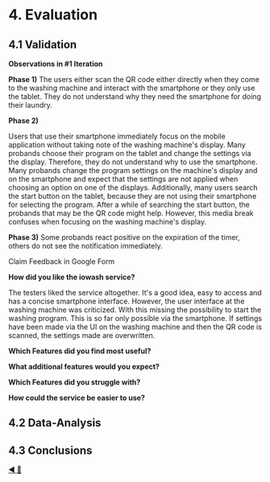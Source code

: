 # 4. Evaluation
## 4.1 Validation
**Observations in #1 Iteration**

**Phase 1)**
The users either scan the QR code either directly when they come to the washing machine and interact with the smartphone 
or they only use the tablet. They do not understand why they need the smartphone for doing their laundry. 

**Phase 2)**

Users that use their smartphone immediately focus on the mobile application without taking note of the washing machine's display. 
Many probands choose their program on the tablet and change the settings via the display. Therefore, they do not understand why to use the smartphone. 
Many probands change the program settings on the machine's display and on the smartphone and expect that the settings are not applied when choosing an option on one of the displays. 
Additionally, many users search the start button on the tablet, because they are not using their smartphone for selecting the program. After a while of searching the start button, the probands that may be the QR code might help. However, this media break confuses when focusing on the washing machine's display.

**Phase 3)**
Some probands react positive on the expiration of the timer, others do not see the notification immediately.


Claim Feedback in Google Form

**How did you like the iowash service?**

The testers liked the service altogether. It's a good idea, easy to access and has a concise smartphone interface. However, the user interface at the washing machine was criticized. With this missing the possibility to start the washing program. This is so far only possible via the smartphone. If settings have been made via the UI on the washing machine and then the QR code is scanned, the settings made are overwritten.

**Which Features did you find most useful?**


**What additional features would you expect?**


**Which Features did you struggle with?**


**How could the service be easier to use?**



## 4.2 Data-Analysis

## 4.3 Conclusions

[:arrow_backward: ](../03_Experimentation/3_Experimentation.md)[:arrow_up_small: ](../README.md)

